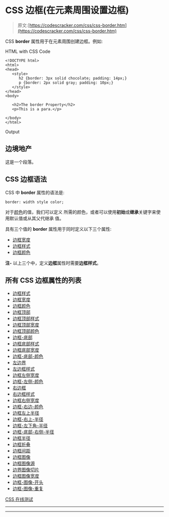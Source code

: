 # CSS 边框(在元素周围设置边框)

> 原文:[https://codescracker.com/css/css-border.htm](https://codescracker.com/css/css-border.htm)

CSS **border** 属性用于在元素周围创建边框。例如:

HTML with CSS Code

```
<!DOCTYPE html>
<html>
<head>
   <style>
      h2 {border: 3px solid chocolate; padding: 14px;}
      p {border: 2px solid gray; padding: 10px;}
   </style>
</head>
<body>

   <h2>The border Property</h2>
   <p>This is a para.</p>

</body>
</html>
```

Output

## 边境地产

这是一个段落。

## CSS 边框语法

CSS 中 **border** 属性的语法是:

```
border: width style color;
```

对于[颜色](/css/css-color-names-codes-rgb-hexadecimal.htm)的值，我们可以定义 所需的颜色，或者可以使用**初始**或**继承**关键字来使用默认值或从其父代继承 值。

具有三个值的 **border** 属性用于同时定义以下三个属性:

*   [边框宽度](/css/css-border-width.htm)
*   [边框样式](/css/css-border-style.htm)
*   [边框颜色](/css/css-border-color.htm)

**注-** 以上三个中，定义**边框**属性时需要**边框样式**。

## 所有 CSS 边框属性的列表

*   [边框样式](/css/css-border-style.htm)
*   [边框宽度](/css/css-border-width.htm)
*   [边框颜色](/css/css-border-color.htm)
*   [边框顶部](/css/css-border-top.htm)
*   [边框顶部样式](/css/css-border-top-style.htm)
*   [边框顶部宽度](/css/css-border-top-width.htm)
*   [边框顶部颜色](/css/css-border-top-color.htm)
*   [边框-底部](/css/css-border-bottom.htm)
*   [边框底部样式](/css/css-border-bottom-style.htm)
*   [边框底部宽度](/css/css-border-bottom-width.htm)
*   [边框-底部-颜色](/css/css-border-bottom-color.htm)
*   [左边界](/css/css-border-left.htm)
*   [左边框样式](/css/css-border-left-style.htm)
*   [边框左侧宽度](/css/css-border-left-width.htm)
*   [边框-左侧-颜色](/css/css-border-left-color.htm)
*   [右边框](/css/css-border-right.htm)
*   [右边框样式](/css/css-border-right-style.htm)
*   [边框右侧宽度](/css/css-border-right-width.htm)
*   [边框-右边-颜色](/css/css-border-right-color.htm)
*   [边框左上半径](/css/css-border-top-left-radius.htm)
*   [边框-右上-半径](/css/css-border-top-right-radius.htm)
*   [边框-左下角-半径](/css/css-border-bottom-left-radius.htm)
*   [边框-底部-右侧-半径](/css/css-border-bottom-right-radius.htm)
*   [边框半径](/css/css-border-radius.htm)
*   [边框折叠](/css/css-border-collapse.htm)
*   [边框间距](/css/css-border-spacing.htm)
*   [边框图像](/css/css-border-image.htm)
*   [边框图像源](/css/css-border-image-source.htm)
*   [边界图像切片](/css/css-border-image-slice.htm)
*   [边框图像宽度](/css/css-border-image-width.htm)
*   [边框-图像-开头](/css/css-border-image-outset.htm)
*   [边框-图像-重复](/css/css-border-image-repeat.htm)

[CSS 在线测试](/exam/showtest.php?subid=5)

* * *

* * *